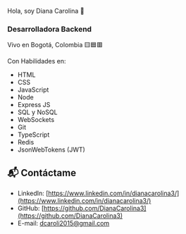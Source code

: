 Hola, soy Diana Carolina 👋

### Desarrolladora Backend

Vivo en Bogotá, Colombia 🟨🟦🟥

Con Habilidades en:
- HTML
- CSS
- JavaScript
- Node
- Express JS
- SQL y NoSQL
- WebSockets
- Git
- TypeScript
- Redis
- JsonWebTokens (JWT)

## 📬 Contáctame
- LinkedIn: [https://www.linkedin.com/in/dianacarolina3/](https://www.linkedin.com/in/dianacarolina3/)
- GitHub: [https://github.com/DianaCarolina3](https://github.com/DianaCarolina3)
- E-mail: dcaroli2015@gmail.com
